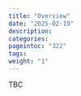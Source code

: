 ```yaml
---
title: "Overview"
date: "2025-02-19"
description:
categories:
pageintoc: "322"
tags:
weight: "1"
---
```


<a id="overview-confidential-opennebula"></a>

<!--# Overview -->

TBC
